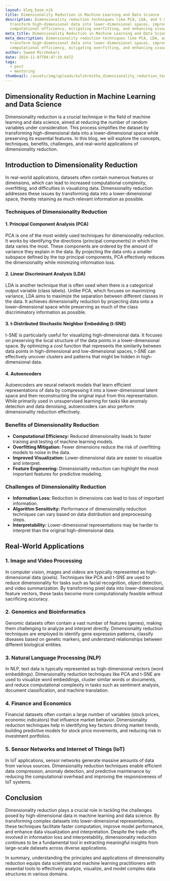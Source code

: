 ```yaml
---
layout: blog_base.njk
title: Dimensionality Reduction in Machine Learning and Data Science
description: Dimensionality reduction techniques like PCA, LDA, and t-SNE
  transform high-dimensional data into lower-dimensional spaces, improving
  computational efficiency, mitigating overfitting, and enhancing visualization.
meta_title: Dimensionality Reduction in Machine Learning and Data Science
meta_description: Dimensionality reduction techniques like PCA, LDA, and t-SNE
  transform high-dimensional data into lower-dimensional spaces, improving
  computational efficiency, mitigating overfitting, and enhancing visualization.
author: Saeed Mirshekari
date: 2024-11-07T04:47:19.647Z
tags:
  - post
  - mentoring
thumbnail: /assets/img/uploads/kulshrestha_dimensionality_reduction_techniques_data_science_1-4228665499.png
---
```

## Dimensionality Reduction in Machine Learning and Data Science

Dimensionality reduction is a crucial technique in the field of machine learning and data science, aimed at reducing the number of random variables under consideration. This process simplifies the dataset by transforming high-dimensional data into a lower-dimensional space while preserving its essential features. In this blog, we will explore the concepts, techniques, benefits, challenges, and real-world applications of dimensionality reduction.

## Introduction to Dimensionality Reduction

In real-world applications, datasets often contain numerous features or dimensions, which can lead to increased computational complexity, overfitting, and difficulties in visualizing data. Dimensionality reduction addresses these issues by transforming data into a lower-dimensional space, thereby retaining as much relevant information as possible.

### Techniques of Dimensionality Reduction

#### 1. **Principal Component Analysis (PCA)**

PCA is one of the most widely used techniques for dimensionality reduction. It works by identifying the directions (principal components) in which the data varies the most. These components are ordered by the amount of variance they explain in the data. By projecting the data onto a smaller subspace defined by the top principal components, PCA effectively reduces the dimensionality while minimizing information loss.

#### 2. **Linear Discriminant Analysis (LDA)**

LDA is another technique that is often used when there is a categorical output variable (class labels). Unlike PCA, which focuses on maximizing variance, LDA aims to maximize the separation between different classes in the data. It achieves dimensionality reduction by projecting data onto a lower-dimensional space while preserving as much of the class discriminatory information as possible.

#### 3. **t-Distributed Stochastic Neighbor Embedding (t-SNE)**

t-SNE is particularly useful for visualizing high-dimensional data. It focuses on preserving the local structure of the data points in a lower-dimensional space. By optimizing a cost function that represents the similarity between data points in high-dimensional and low-dimensional spaces, t-SNE can effectively uncover clusters and patterns that might be hidden in high-dimensional data.

#### 4. **Autoencoders**

Autoencoders are neural network models that learn efficient representations of data by compressing it into a lower-dimensional latent space and then reconstructing the original input from this representation. While primarily used in unsupervised learning for tasks like anomaly detection and data denoising, autoencoders can also perform dimensionality reduction effectively.

### Benefits of Dimensionality Reduction

- **Computational Efficiency:** Reduced dimensionality leads to faster training and testing of machine learning models.
- **Overfitting Mitigation:** Fewer dimensions reduce the risk of overfitting models to noise in the data.
- **Improved Visualization:** Lower-dimensional data are easier to visualize and interpret.
- **Feature Engineering:** Dimensionality reduction can highlight the most important features for predictive modeling.

### Challenges of Dimensionality Reduction

- **Information Loss:** Reduction in dimensions can lead to loss of important information.
- **Algorithm Sensitivity:** Performance of dimensionality reduction techniques can vary based on data distribution and preprocessing steps.
- **Interpretability:** Lower-dimensional representations may be harder to interpret than the original high-dimensional data.

## Real-World Applications

### 1. Image and Video Processing

In computer vision, images and videos are typically represented as high-dimensional data (pixels). Techniques like PCA and t-SNE are used to reduce dimensionality for tasks such as facial recognition, object detection, and video summarization. By transforming pixel data into lower-dimensional feature vectors, these tasks become more computationally feasible without sacrificing accuracy.

### 2. Genomics and Bioinformatics

Genomic datasets often contain a vast number of features (genes), making them challenging to analyze and interpret directly. Dimensionality reduction techniques are employed to identify gene expression patterns, classify diseases based on genetic markers, and understand relationships between different biological entities.

### 3. Natural Language Processing (NLP)

In NLP, text data is typically represented as high-dimensional vectors (word embeddings). Dimensionality reduction techniques like PCA and t-SNE are used to visualize word embeddings, cluster similar words or documents, and reduce computational complexity in tasks such as sentiment analysis, document classification, and machine translation.

### 4. Finance and Economics

Financial datasets often contain a large number of variables (stock prices, economic indicators) that influence market behavior. Dimensionality reduction techniques help in identifying key factors driving market trends, building predictive models for stock price movements, and reducing risk in investment portfolios.

### 5. Sensor Networks and Internet of Things (IoT)

In IoT applications, sensor networks generate massive amounts of data from various sources. Dimensionality reduction techniques enable efficient data compression, anomaly detection, and predictive maintenance by reducing the computational overhead and improving the responsiveness of IoT systems.

## Conclusion

Dimensionality reduction plays a crucial role in tackling the challenges posed by high-dimensional data in machine learning and data science. By transforming complex datasets into lower-dimensional representations, these techniques facilitate faster computation, improve model performance, and enhance data visualization and interpretation. Despite the trade-offs involved in information loss and interpretability, dimensionality reduction continues to be a fundamental tool in extracting meaningful insights from large-scale datasets across diverse applications.

In summary, understanding the principles and applications of dimensionality reduction equips data scientists and machine learning practitioners with essential tools to effectively analyze, visualize, and model complex data structures in various domains.

